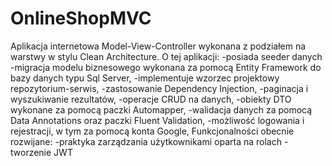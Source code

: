 # OnlineShopMVC
Aplikacja internetowa Model-View-Controller wykonana z podziałem na warstwy w stylu Clean Architecture.
O tej aplikacji:
-posiada seeder danych
-migracja modelu biznesowego wykonana za pomocą Entity Framework do bazy danych typu Sql Server,
-implementuje wzorzec projektowy repozytorium-serwis,
-zastosowanie Dependency Injection,
-paginacja i wyszukiwanie rezultatów,
-operacje CRUD na danych,
-obiekty DTO wykonane za pomocą paczki Automapper,
-walidacja danych za pomocą Data Annotations oraz paczki Fluent Validation,
-możliwość logowania i rejestracji, w tym za pomocą konta Google,
Funkcjonalności obecnie rozwijane:
-praktyka zarządzania użytkownikami oparta na rolach
-tworzenie JWT
